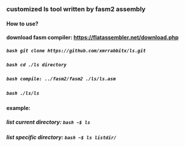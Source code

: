 ### customized ls tool written by fasm2 assembly
#### How to use?
#### download fasm compiler: https://flatassembler.net/download.php
##### ```bash git clone https://github.com/xmrrabbitx/ls.git```
##### ```bash cd ./ls directory```
##### ```bash compile: ../fasm2/fasm2 ./ls/ls.asm```
##### ```bash ./ls/ls```
#### example:
##### list current directory: ```bash ~$ ls```
##### list specific directory: ```bash ~$ ls listdir/```
